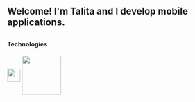 ## Welcome! I'm Talita and I develop mobile applications.

##

#### Technologies

<div style="display: inline_block">
  <img align="center" height="30" src="https://cdn.jsdelivr.net/gh/devicons/devicon/icons/flutter/flutter-original.svg" />
  <img align="center" height="90" src="https://cdn.jsdelivr.net/gh/devicons/devicon/icons/dart/dart-original-wordmark.svg" />
</div>


<!--![Snake animation](https://github.com/talitacodes/talitacodes/blob/output/github-contribution-grid-snake.svg) -->
